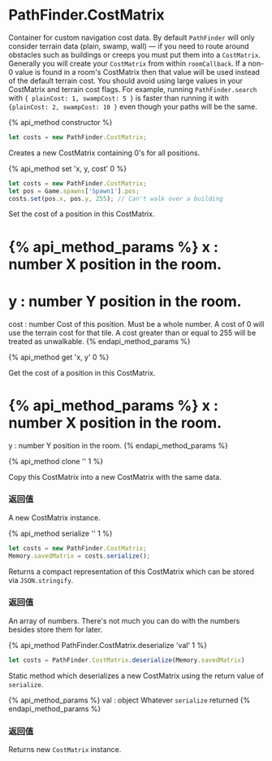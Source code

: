# PathFinder.CostMatrix

Container for custom navigation cost data. By default `PathFinder` will only consider 
terrain data (plain, swamp, wall) — if you need to route around obstacles such as buildings 
or creeps you must put them into a `CostMatrix`. Generally you will create your `CostMatrix`
 from within `roomCallback`. If a non-0 value is found in a room's CostMatrix then that value 
 will be used instead of the default terrain cost. You should avoid using large values in your 
 CostMatrix and terrain cost flags. For example, running `PathFinder.search` with 
 `{ plainCost: 1, swampCost: 5 }` is faster than running it with `{plainCost: 2, swampCost: 10 }` 
 even though your paths will be the same.



{% api_method constructor %}

```javascript
let costs = new PathFinder.CostMatrix;
``` 

Creates a new CostMatrix containing 0's for all positions. 
 
  



{% api_method set 'x, y, cost' 0 %}

```javascript
let costs = new PathFinder.CostMatrix;
let pos = Game.spawns['Spawn1'].pos;
costs.set(pos.x, pos.y, 255); // Can't walk over a building
```

Set the cost of a position in this CostMatrix.

{% api_method_params %}
x : number
X position in the room.
===
y : number
Y position in the room.
===
cost : number
Cost of this position. Must be a whole number. A cost of 0 will use the terrain cost for that tile. A cost greater than or equal to 255 will be treated as unwalkable.
{% endapi_method_params %}




{% api_method get 'x, y' 0 %}



Get the cost of a position in this CostMatrix.

{% api_method_params %}
x : number
X position in the room.
===
y : number
Y position in the room.
{% endapi_method_params %}




{% api_method clone '' 1 %}



Copy this CostMatrix into a new CostMatrix with the same data.



### 返回值

A new CostMatrix instance.

{% api_method serialize '' 1 %}

```javascript
let costs = new PathFinder.CostMatrix;
Memory.savedMatrix = costs.serialize();
```

Returns a compact representation of this CostMatrix which can be stored via <code>JSON.stringify</code>.



### 返回值

An array of numbers. There's not much you can do with the numbers besides store them for later.

{% api_method PathFinder.CostMatrix.deserialize 'val' 1 %}

```javascript
let costs = PathFinder.CostMatrix.deserialize(Memory.savedMatrix)
```

Static method which deserializes a new CostMatrix using the return value of <code>serialize</code>.

{% api_method_params %}
val : object
Whatever <code>serialize</code> returned
{% endapi_method_params %}


### 返回值

Returns new
<code>CostMatrix</code>
instance.
